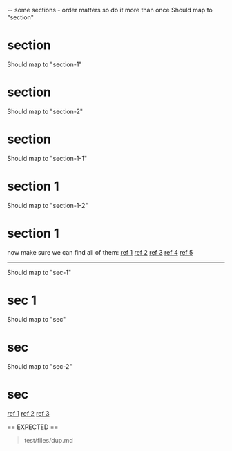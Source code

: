 -- some sections - order matters so do it more than once
Should map to "section"
# section

Should map to "section-1"
# section

Should map to "section-2"
# section

Should map to "section-1-1"
# section 1

Should map to "section-1-2"
# section 1

now make sure we can find all of them:
[ref 1](#section)
[ref 2](#section-1)
[ref 3](#section-2)
[ref 4](#section-1-1)
[ref 5](#section-1-2)

-------

Should map to "sec-1"
# sec 1

Should map to "sec"
# sec

Should map to "sec-2"
# sec

[ref 1](#sec-1)
[ref 2](#sec)
[ref 3](#sec-2)

== EXPECTED ==
> test/files/dup.md
